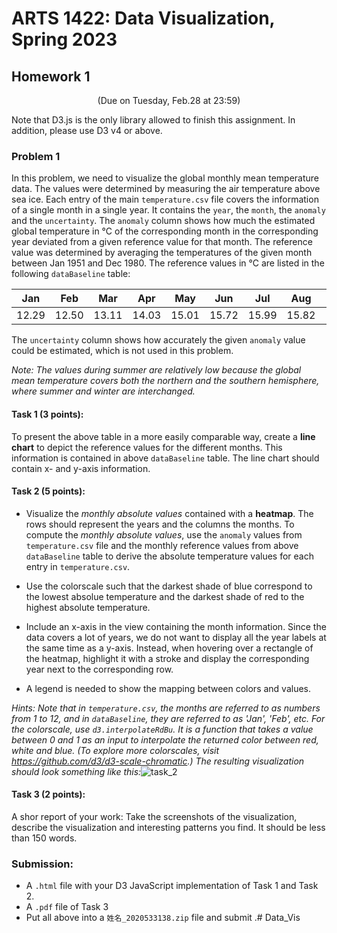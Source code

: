 # ARTS 1422: Data Visualization, Spring 2023

## Homework 1

<div align = "center">(Due on Tuesday, Feb.28 at 23:59)</div>

Note that D3.js is the only library allowed to finish this assignment. In addition, please use D3 v4 or above.

### Problem 1

In this problem, we need to visualize the global monthly mean temperature data. The values were determined by measuring the air temperature above sea ice. Each entry of the main `temperature.csv` file covers the information of a single month in a single year. It contains the `year`, the `month`, the `anomaly` and the `uncertainty`. The `anomaly` column shows how much the estimated global temperature in °C of the corresponding month in the corresponding year deviated from a given reference value for that month. The reference value was determined by averaging the temperatures of the given month between Jan 1951 and Dec 1980. The reference values in °C are listed in the following `dataBaseline` table:

| Jan   | Feb   |  Mar  | Apr   | May   | Jun   | Jul   | Aug   | Sep   | Oct   | Nov   | Dec   |
| ----- | ----- | :---: | ----- | ----- | ----- | ----- | ----- | ----- | ----- | ----- | ----- |
| 12.29 | 12.50 | 13.11 | 14.03 | 15.01 | 15.72 | 15.99 | 15.82 | 15.23 | 14.30 | 13.28 | 12.55 |

The `uncertainty` column shows how accurately the given `anomaly` value could be estimated, which is not used in this problem.

*Note: The values during summer are relatively low because the global mean temperature covers both the northern and the southern hemisphere, where summer and winter are interchanged.*

#### Task 1 (3 points):

To present the above table in a more easily comparable way, create a **line chart** to depict the reference values for the different months. This information is contained in above `dataBaseline`  table. The line chart should contain x- and y-axis information.

#### Task 2 (5 points):

- Visualize the *monthly absolute values* contained with a **heatmap**. The rows should represent the years and the columns the months. To compute the *monthly absolute values*, use the `anomaly` values from `temperature.csv` file and the monthly reference values from above `dataBaseline` table  to derive the absolute temperature values for each entry in `temperature.csv`. 

- Use the colorscale such that the darkest shade of blue correspond to the lowest absolue temperature and the darkest shade of red to the highest absolute temperature. 
- Include an x-axis in the view containing the month information. Since the data covers a lot of years, we do not want to display all the year labels at the same time as a y-axis. Instead, when hovering over a rectangle of the heatmap, highlight it with a stroke and display the corresponding year next to the corresponding row.
- A legend is needed to show the mapping between colors and values.

*Hints: 
Note that in `temperature.csv`, the months are referred to as numbers from 1 to 12, and in `dataBaseline`, they are referred to as 'Jan', 'Feb', etc. 
For the colorscale, use `d3.interpolateRdBu`. It is a function that takes a value between 0 and 1 as an input to interpolate the returned color between red, white and blue. (To explore more colorscales, visit https://github.com/d3/d3-scale-chromatic.)
The resulting visualization should look something like this:*![task_2](task_2.gif)

#### Task 3 (2 points):

A shor report of your work: Take the screenshots of the visualization, describe the visualization and interesting patterns you find. It should be less than 150 words. 

### Submission:

- A `.html` file with your D3 JavaScript implementation of Task 1 and Task 2.
- A `.pdf` file of Task 3
- Put all above into a `姓名_2020533138.zip` file and submit .# Data_Vis
